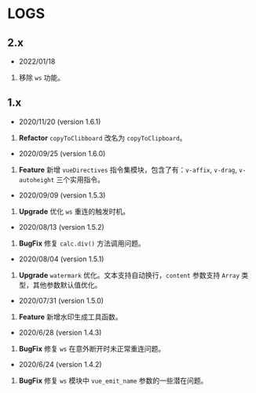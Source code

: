 # LOGS

## 2.x

- 2022/01/18

1. 移除 `ws` 功能。


## 1.x

- 2020/11/20 (version 1.6.1)
  
1. **Refactor** `copyToClibboard` 改名为 `copyToClipboard`。

- 2020/09/25 (version 1.6.0)

1. **Feature** 新增 `vueDirectives` 指令集模块，包含了有：`v-affix`, `v-drag`, `v-autoheight` 三个实用指令。

- 2020/09/09 (version 1.5.3)

1. **Upgrade** 优化 `ws` 重连的触发时机。

- 2020/08/13 (version 1.5.2)

1. **BugFix** 修复 `calc.div()` 方法调用问题。

- 2020/08/04 (version 1.5.1)

1. **Upgrade** `watermark` 优化。文本支持自动换行，`content` 参数支持 `Array` 类型，其他参数默认值优化。

- 2020/07/31 (version 1.5.0)

1. **Feature** 新增水印生成工具函数。

- 2020/6/28 (version 1.4.3)

1. **BugFix** 修复 `ws` 在意外断开时未正常重连问题。

- 2020/6/24 (version 1.4.2)

1. **BugFix** 修复 `ws` 模块中 `vue_emit_name` 参数的一些潜在问题。